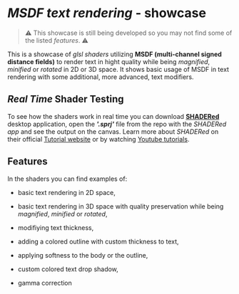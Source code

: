 # *MSDF text rendering* - showcase

> ⚠️ This showcase is still being developed so you may not find some of the listed *features*. ⚠️

   This is a showcase of *glsl shaders* utilizing **MSDF (multi-channel signed distance fields)** to render text in hight quality while being *magnified*, *minified* or *rotated* in 2D or 3D space. It shows basic usage of MSDF in text rendering with some additional, more advanced, text modifiers.

## *Real Time* Shader Testing

To see how the shaders work in real time you can download [**SHADERed**](https://github.com/dfranx/SHADERed/releases) desktop application, open the ***'.sprj'*** file from the repo with the *SHADERed app* and see the output on the canvas. Learn more about *SHADERed* on their official [Tutorial website](https://shadered.org/docs/tutorials.html) or by watching [Youtube tutorials](https://www.youtube.com/playlist?list=PLK0EO-cKorzRAEfwHoJFiIldiyiyDR3-2).

## Features

In the shaders you can find examples of:

- basic text rendering in 2D space,

- basic text rendering in 3D space with quality preservation while being *magnified*, *minified* or *rotated*,

- modifiying text thickness,

- adding a colored outline with custom thickness to text,

- applying softness to the body or the outline,

- custom colored text drop shadow, 

- gamma correction
